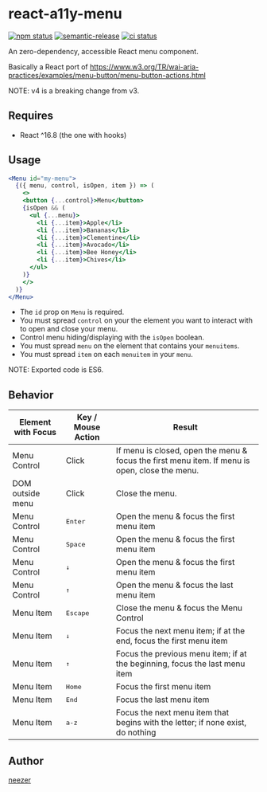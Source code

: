 # react-a11y-menu

[![npm status](https://flat.badgen.net/npm/v/react-a11y-menu)](https://www.npmjs.com/package/react-a11y-menu)
[![semantic-release](https://img.shields.io/badge/%20%20%F0%9F%93%A6%F0%9F%9A%80-semantic--release-e10079.svg?style=flat-square)](https://github.com/semantic-release/semantic-release)
[![ci status](https://flat.badgen.net/travis/neezer/react-a11y-menu)](https://travis-ci.org/neezer/react-a11y-menu)

An zero-dependency, accessible React menu component.

Basically a React port of https://www.w3.org/TR/wai-aria-practices/examples/menu-button/menu-button-actions.html

NOTE: v4 is a breaking change from v3.

## Requires

- React ^16.8 (the one with hooks)

## Usage

```jsx
<Menu id="my-menu">
  {({ menu, control, isOpen, item }) => (
    <>
    <button {...control}>Menu</button>
    {isOpen && (
      <ul {...menu}>
        <li {...item}>Apple</li>
        <li {...item}>Bananas</li>
        <li {...item}>Clementine</li>
        <li {...item}>Avocado</li>
        <li {...item}>Bee Honey</li>
        <li {...item}>Chives</li>
      </ul>
    )}
    </>
  )}
</Menu>
```

- The `id` prop on `Menu` is required.
- You must spread `control` on your the element you want to interact with to open and close your menu.
- Control menu hiding/displaying with the `isOpen` boolean.
- You must spread `menu` on the element that contains your `menuitems`.
- You must spread `item` on each `menuitem` in your `menu`.

NOTE: Exported code is ES6.

## Behavior

| Element with Focus | Key / Mouse Action | Result                                                                                         |
| ------------------ | ------------------ | ---------------------------------------------------------------------------------------------- |
| Menu Control       | Click              | If menu is closed, open the menu & focus the first menu item. If menu is open, close the menu. |
| DOM outside menu   | Click              | Close the menu.                                                                                |
| Menu Control       | <kbd>Enter</kbd>   | Open the menu & focus the first menu item                                                      |
| Menu Control       | <kbd>Space</kbd>   | Open the menu & focus the first menu item                                                      |
| Menu Control       | <kbd>↓</kbd>       | Open the menu & focus the first menu item                                                      |
| Menu Control       | <kbd>↑</kbd>       | Open the menu & focus the last menu item                                                       |
| Menu Item          | <kbd>Escape</kbd>  | Close the menu & focus the Menu Control                                                        |
| Menu Item          | <kbd>↓</kbd>       | Focus the next menu item; if at the end, focus the first menu item                             |
| Menu Item          | <kbd>↑</kbd>       | Focus the previous menu item; if at the beginning, focus the last menu item                    |
| Menu Item          | <kbd>Home</kbd>    | Focus the first menu item                                                                      |
| Menu Item          | <kbd>End</kbd>     | Focus the last menu item                                                                       |
| Menu Item          | <kbd>a-z</kbd>     | Focus the next menu item that begins with the letter; if none exist, do nothing                |

## Author

[neezer](https://github.com/neezer)
